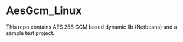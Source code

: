 # AesGcm_Linux
This repo contains AES 256 GCM based dynamic lib (Netbeans) and a sample test project.
